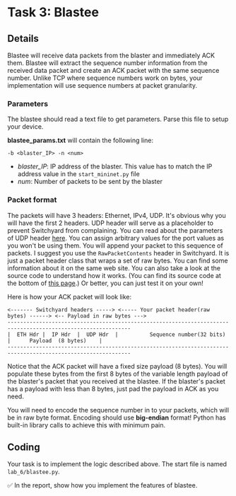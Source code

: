 # Task 3: Blastee

## Details

Blastee will receive data packets from the blaster and immediately ACK them. Blastee will extract the sequence number information from the received data packet and create an ACK packet with the same sequence number. Unlike TCP where sequence numbers work on bytes, your implementation will use sequence numbers at packet granularity.

### Parameters

The blastee should read a text file to get parameters. Parse this file to setup your device.

**blastee_params.txt** will contain the following line:

    -b <blaster_IP> -n <num> 

* *blaster_IP*: IP address of the blaster. This value has to match the IP address value in the `start_mininet.py` file
* *num*: Number of packets to be sent by the blaster

### Packet format

The packets will have 3 headers: Ethernet, IPv4, UDP. It's obvious why you will have the first 2 headers. UDP header will serve as a placeholder to prevent Switchyard from complaining. You can read about the parameters of UDP header [here](https://shellqiqi.gitee.io/switchyard/reference.html#udp-user-datagram-protocol-header). You can assign arbitrary values for the port values as you won't be using them. You will append your packet to this sequence of packets. I suggest you use the `RawPacketContents` header in Switchyard. It is just a packet header class that wraps a set of raw bytes. You can find some information about it on the same web site. You can also take a look at the source code to understand how it works. (You can find its source code at the bottom of [this page](https://shellqiqi.gitee.io/switchyard/_modules/switchyard/lib/packet/packet.html).) Or better, you can just test it on your own!

Here is how your ACK packet will look like:

    <------- Switchyard headers -----> <----- Your packet header(raw bytes) ------> <-- Payload in raw bytes --->
    -------------------------------------------------------------------------------------------------------------
    |  ETH Hdr |  IP Hdr  |  UDP Hdr  |          Sequence number(32 bits)          |      Payload  (8 bytes)    |
    -------------------------------------------------------------------------------------------------------------

Notice that the ACK packet will have a fixed size payload (8 bytes). You will populate these bytes from the first 8 bytes of the variable length payload of the blaster's packet that you received at the blastee. If the blaster's packet has a payload with less than 8 bytes, just pad the payload in ACK as you need.

You will need to encode the sequence number in to your packets, which will be in raw byte format. Encoding should use **big-endian** format! Python has built-in library calls to achieve this with minimum pain.

## Coding

Your task is to implement the logic described above. The start file is named `lab_6/blastee.py`.

✅ In the report, show how you implement the features of blastee.
